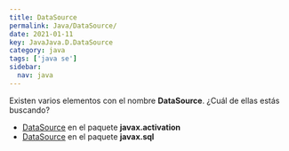 ```yaml
---
title: DataSource
permalink: Java/DataSource/
date: 2021-01-11
key: JavaJava.D.DataSource
category: java
tags: ['java se']
sidebar: 
  nav: java
---
```


Existen varios elementos con el nombre **DataSource**. ¿Cuál de ellas estás buscando?
<ul>
<li><a href="/Java/DataSource-javax-activation/">DataSource</a> en el paquete <strong>javax.activation</strong></li>
<li><a href="/Java/DataSource-javax-sql/">DataSource</a> en el paquete <strong>javax.sql</strong></li>
<ul>
